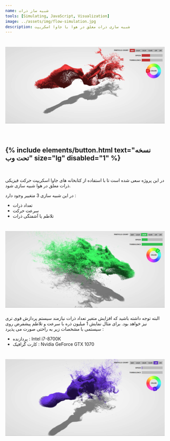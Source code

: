```yaml
---
name: شبیه ساز ذرات
tools: [Simulating, JavaScript, Visualization]
image: ../assets/img/flow-simulation.jpg
description: شبیه سازی ذرات معلق در هوا با جاوا اسکریپت
---
```


<h1 class="center">
<img src="../assets/img/flow-simulation.jpg"/>
</h1><br>

<h2 class="center">
{% include elements/button.html text="نسخه تحت وب" size="lg" disabled="1" %}
</h2>

<br>

در این پروژه سعی شده است تا با استفاده از کتابخانه های جاوا اسکریپت حرکت فیزیکی ذرات معلق در هوا شبیه سازی شود.

در این شبیه سازی 3 متغییر وجود دارد :

- تعداد ذرات
- سرعت حرکت
- تلاطم یا آشفتگی ذرات

<h1 class="center">
<img src="../assets/img/flow-simulation-2.jpg"/>
</h1>

البته توجه داشته باشید که افزایش متغیر تعداد ذرات نیازمند سیستم پردازش قوی تری نیز خواهد بود. برای مثال نمایش 1 میلیون ذره با سرعت و تلاطم پیشفرض روی سیستمی با مشخصات زیر به راحتی صورت می پذیرد :

- <span class="colored">پردازنده :</span> Intel i7-8700K
- <span class="colored">کارت گرافیک :</span> Nvidia GeForce GTX 1070

<h1 class="center">
<img src="../assets/img/flow-simulation-3.jpg"/>
</h1>

